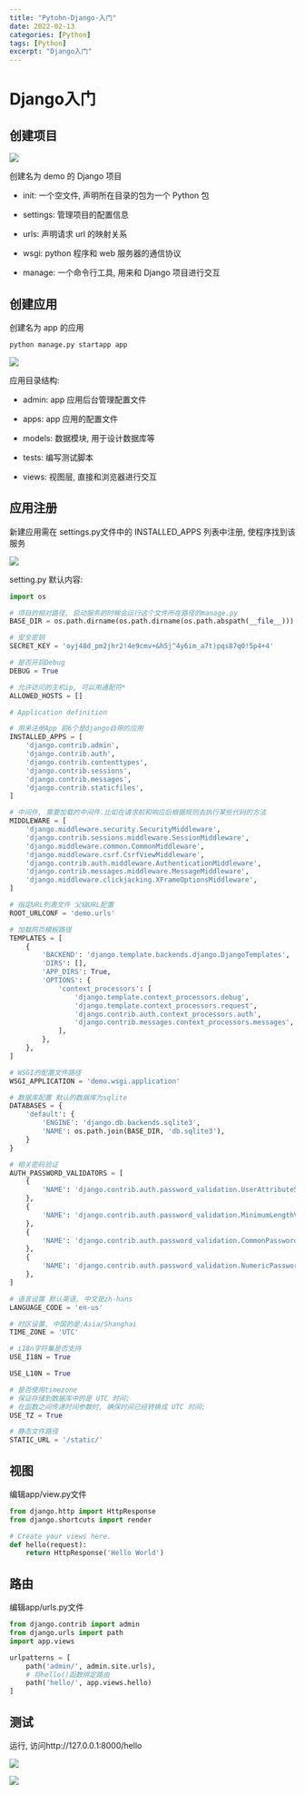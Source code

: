 ```yaml
---
title: "Pytohn-Django-入门"
date: 2022-02-13
categories: [Python]
tags: [Python]
excerpt: "Django入门"
---
```


# Django入门

## 创建项目

![](https://raw.githubusercontent.com/dmjcb/SelfImgur/main/20200801113226.png)

创建名为 demo 的 Django 项目

- init: 一个空文件, 声明所在目录的包为一个 Python 包

- settings: 管理项目的配置信息

- urls: 声明请求 url 的映射关系

- wsgi: python 程序和 web 服务器的通信协议

- manage: 一个命令行工具, 用来和 Django 项目进行交互

## 创建应用

创建名为 app 的应用

```py
python manage.py startapp app
```

![](https://raw.githubusercontent.com/dmjcb/SelfImgur/main/20200801112336.png)

应用目录结构:

- admin: app 应用后台管理配置文件

- apps: app 应用的配置文件

- models: 数据模块, 用于设计数据库等

- tests: 编写测试脚本

- views: 视图层, 直接和浏览器进行交互

## 应用注册

新建应用需在 settings.py文件中的 INSTALLED_APPS 列表中注册, 使程序找到该服务

![](https://raw.githubusercontent.com/dmjcb/SelfImgur/main/20200801112631.png)

setting.py 默认内容:

```py
import os

# 项目的相对路径, 启动服务的时候会运行这个文件所在路径的manage.py
BASE_DIR = os.path.dirname(os.path.dirname(os.path.abspath(__file__)))

# 安全密钥
SECRET_KEY = 'oyj48d_pm2jhr2!4e9cmv+&h5j^4y6im_a7t)pqs87q0!5p4+4'

# 是否开启Debug
DEBUG = True

# 允许访问的主机ip, 可以用通配符*
ALLOWED_HOSTS = []

# Application definition

# 用来注册App 前6个是django自带的应用
INSTALLED_APPS = [
    'django.contrib.admin', 
    'django.contrib.auth', 
    'django.contrib.contenttypes', 
    'django.contrib.sessions', 
    'django.contrib.messages', 
    'django.contrib.staticfiles', 
]

# 中间件, 需要加载的中间件.比如在请求前和响应后根据规则去执行某些代码的方法
MIDDLEWARE = [
    'django.middleware.security.SecurityMiddleware', 
    'django.contrib.sessions.middleware.SessionMiddleware', 
    'django.middleware.common.CommonMiddleware', 
    'django.middleware.csrf.CsrfViewMiddleware', 
    'django.contrib.auth.middleware.AuthenticationMiddleware', 
    'django.contrib.messages.middleware.MessageMiddleware', 
    'django.middleware.clickjacking.XFrameOptionsMiddleware', 
]

# 指定URL列表文件 父级URL配置
ROOT_URLCONF = 'demo.urls'

# 加载网页模板路径
TEMPLATES = [
    {
        'BACKEND': 'django.template.backends.django.DjangoTemplates', 
        'DIRS': [], 
        'APP_DIRS': True, 
        'OPTIONS': {
            'context_processors': [
                'django.template.context_processors.debug', 
                'django.template.context_processors.request', 
                'django.contrib.auth.context_processors.auth', 
                'django.contrib.messages.context_processors.messages', 
            ], 
        }, 
    }, 
]

# WSGI的配置文件路径
WSGI_APPLICATION = 'demo.wsgi.application'

# 数据库配置 默认的数据库为sqlite
DATABASES = {
    'default': {
        'ENGINE': 'django.db.backends.sqlite3', 
        'NAME': os.path.join(BASE_DIR, 'db.sqlite3'), 
    }
}

# 相关密码验证
AUTH_PASSWORD_VALIDATORS = [
    {
        'NAME': 'django.contrib.auth.password_validation.UserAttributeSimilarityValidator', 
    }, 
    {
        'NAME': 'django.contrib.auth.password_validation.MinimumLengthValidator', 
    }, 
    {
        'NAME': 'django.contrib.auth.password_validation.CommonPasswordValidator', 
    }, 
    {
        'NAME': 'django.contrib.auth.password_validation.NumericPasswordValidator', 
    }, 
]

# 语言设置 默认英语, 中文是zh-hans
LANGUAGE_CODE = 'en-us'

# 时区设置, 中国的是:Asia/Shanghai
TIME_ZONE = 'UTC'

# i18n字符集是否支持
USE_I18N = True

USE_L10N = True

# 是否使用timezone
# 保证存储到数据库中的是 UTC 时间;
# 在函数之间传递时间参数时, 确保时间已经转换成 UTC 时间;
USE_TZ = True

# 静态文件路径
STATIC_URL = '/static/'
```

## 视图

编辑app/view.py文件

```py
from django.http import HttpResponse
from django.shortcuts import render

# Create your views here.
def hello(request):
    return HttpResponse('Hello World')
```

## 路由

编辑app/urls.py文件

```py
from django.contrib import admin
from django.urls import path
import app.views

urlpatterns = [
    path('admin/', admin.site.urls), 
    # 将hello()函数绑定路由
    path('hello/', app.views.hello)
]
```

## 测试

运行, 访问http://127.0.0.1:8000/hello

![](https://raw.githubusercontent.com/dmjcb/SelfImgur/main/20200801113106.png)

![](https://raw.githubusercontent.com/dmjcb/SelfImgur/main/20200801113140.png)